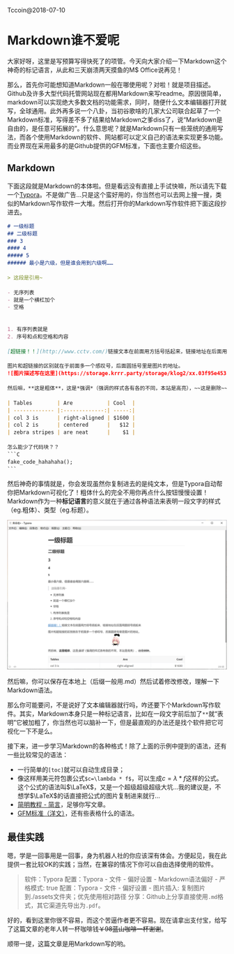 Tccoin@2018-07-10

# Markdown谁不爱呢

大家好呀，这里是写预算写得快死了的项管。今天向大家介绍一下Markdown这个神奇的标记语言，从此和三天崩溃两天摸鱼的M$ Office说再见！

那么，首先你可能想知道Markdown一般在哪使用呢？对啦！就是项目描述。Github及许多大型代码托管网站现在都用Markdown来写readme。原因很简单，markdown可以实现绝大多数文档的功能需求，同时，随便什么文本编辑器打开就写，全球通用。此外再多说一个八卦，当初谷歌啥的几家大公司联合起草了一个Markdown标准，写得差不多了结果给Markdown之爹diss了，说“Markdown是自由的，是任意可拓展的”。什么意思呢？就是Markdown只有一些笼统的通用写法，而各个使用Markdown的软件、网站都可以定义自己的语法来实现更多功能。而业界现在采用最多的是Github提供的GFM标准，下面也主要介绍这些。

## Markdown

下面这段就是Markdown的本体啦。但是看远没有直接上手试快嘛，所以请先下载一个[Typora](https://typora.io/)。不是做广告…只是这个蛮好用的，你当然也可以去网上搜一搜，类似的Markdown写作软件一大堆。然后打开你的Markdown写作软件把下面这段抄进去。

```markdown
# 一级标题
## 二级标题
### 3
#### 4
##### 5
###### 最小是六级，但是谁会用到六级啊……

> 这段是引用~

- 无序列表
- 就是一个横杠加个
- 空格


1. 有序列表就是
2. 序号和点和空格和内容

[超链接！！](http://www.cctv.com/)链接文本在前面用方括号括起来，链接地址在后面用圆括号括起来

图片和超链接的区别就在于前面多一个感叹号，后面圆括号里是图片的地址。
![图片描述写在这里](https://storage.krrr.party/storage/klog2/xx.03f95e453041c00e27d6771f77f68800.gif)

然后嘛，**这是粗体**，这是*强调*（强调的样式各有各的不同，本站是高亮），~~这是删除~~，这是行内代码`i am code!`。

| Tables        | Are           | Cool  |
| ------------- |:-------------:| -----:|
| col 3 is      | right-aligned | $1600 |
| col 2 is      | centered      |   $12 |
| zebra stripes | are neat      |    $1 |

怎么能少了代码块？？
​```C
fake_code_hahahaha();
​```
```

然后神奇的事情就是，你会发现虽然你复制进去的是纯文本，但是Typora自动帮你把Markdown可视化了！粗体什么的完全不用你再点什么按钮慢慢设置！Markdown作为一种**标记语言**的意义就在于通过各种语法来表明一段文字的样式（eg.粗体）、类型（eg.标题）。

![告诉我是不是牛X疯了！](assets/screenshot.410631813e7e545b4a6da6690abce4f7.png)

然后嘛，你可以保存在本地上（后缀一般用.md）然后试着修改修改，理解一下Markdown语法。

那么你可能要问，不是说好了文本编辑器就行吗，咋还要下个Markdown写作软件。其实，Markdown本身只是一种标记语言，比如在一段文字前后加了`**`就“表明”它被加粗了，你当然也可以脑补一下，但是最直观的办法还是找个软件把它可视化一下不是么。

接下来，进一步学习Markdown的各种格式！除了上面的示例中提到的语法，还有一些比较常见的语法：
- 一行简单的`[toc]`就可以自动生成目录；
- 像这样用美元符包裹公式`$c=\lambda * f$`，可以生成$c=\lambda * f$这样的公式。这个公式的语法叫$\LaTeX$，又是一个超级超级超级大坑…我的建议是，不想学$\LaTeX$的话直接把公式的图片复制进来就行…
- [简明教程 - 简言](https://www.jianshu.com/p/q81RER)，足够你写文章。
- [GFM标准（洋文）](https://guides.github.com/features/mastering-markdown/)，还有些表格什么的语法。

## 最佳实践
嗯，学是一回事用是一回事，身为机器人社的你应该深有体会。方便起见，我在此提供一套比较OK的实践；当然，在兼容的情况下你可以自由选择使用的软件。

> 软件：Typora
> 配置：Typora - 文件 - 偏好设置 - Markdown语法偏好 - 严格模式: true
> 配置：Typora - 文件 - 偏好设置 - 图片插入: 复制图片到./assets文件夹；优先使用相对路径
> 分享：Github上分享直接使用`.md`格式，其它渠道先导出为`.pdf`。

好的，看到这里你很不容易，而这个苦逼作者更不容易。现在请拿出支付宝，给写了这篇文章的老年人转一杯咖啡钱~~￥98蓝山咖啡一杯谢谢~~。

顺带一提，这篇文章是用Markdown写的哟。